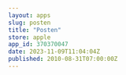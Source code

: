 ```yaml
---
layout: apps
slug: posten
title: "Posten"
store: apple
app_id: 370370047
date: 2023-11-09T11:04:04Z
published: 2010-08-31T07:00:00Z
---
```

